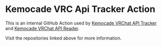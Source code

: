 # Kemocade VRC Api Tracker Action

This is an internal GitHub Action used by [Kemocade VRChat API Tracker](https://github.com/kemocade/Kemocade.Vrc.Api.Tracker) and [Kemocade VRChat API Reader](https://github.com/kemocade/Kemocade.Vrc.Api.Reader).

Visit the repositories linked above for more information.